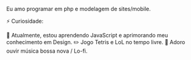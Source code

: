Eu amo programar em php e modelagem de sites/mobile.


⚡ Curiosidade:

🌱 Atualmente, estou aprendendo JavaScript e aprimorando meu conhecimento em Design.
✏️ Jogo Tetris e LoL no tempo livre.
🎵 Adoro ouvir música bossa nova / Lo-fi.
